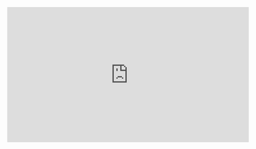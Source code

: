 <iframe width="560" height="315" src="https://www.youtube.com/embed/dxrEHqMFUWI?si=IRWYfhKDxRNW5HS0" title="YouTube video player" frameborder="0" allow="accelerometer; autoplay; clipboard-write; encrypted-media; gyroscope; picture-in-picture; web-share" referrerpolicy="strict-origin-when-cross-origin" allowfullscreen></iframe>

